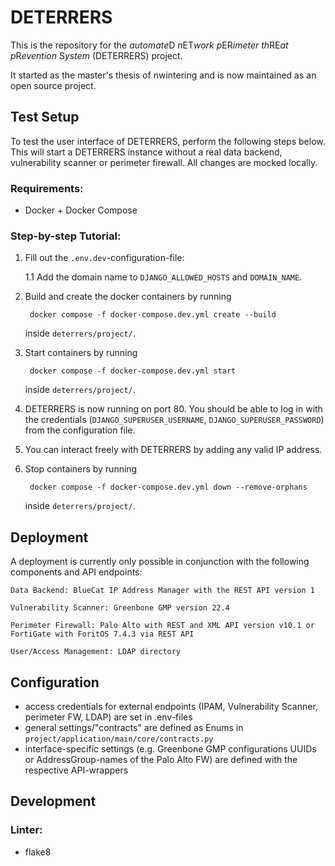 # DETERRERS

This is the repository for the <em>automate</em>D<em> n</em>ET<em>work p</em>ER<em>imeter th</em>RE<em>at p</em>R<em>evention </em>S<em>ystem</em> (DETERRERS) project.

It started as the master's thesis of nwintering and is now maintained as an open source project.


## Test Setup

To test the user interface of DETERRERS, perform the following steps below. This will start a DETERRERS instance without a real data backend, vulnerability scanner or perimeter firewall. All changes are mocked locally.

### Requirements:

- Docker + Docker Compose

### Step-by-step Tutorial:

1. Fill out the <code>.env.dev</code>-configuration-file:

    1.1 Add the domain name to <code>DJANGO_ALLOWED_HOSTS</code> and <code>DOMAIN_NAME</code>.

2. Build and create the docker containers by running

        docker compose -f docker-compose.dev.yml create --build

    inside <code>deterrers/project/</code>.

3. Start containers by running

        docker compose -f docker-compose.dev.yml start

    inside <code>deterrers/project/</code>.

4. DETERRERS is now running on port 80. You should be able to log in with the credentials (<code>DJANGO_SUPERUSER_USERNAME</code>, <code>DJANGO_SUPERUSER_PASSWORD</code>) from the configuration file.

5. You can interact freely with DETERRERS by adding any valid IP address.

6. Stop containers by running

        docker compose -f docker-compose.dev.yml down --remove-orphans

    inside <code>deterrers/project/</code>.


## Deployment

A deployment is currently only possible in conjunction with the following components and API endpoints:

    Data Backend: BlueCat IP Address Manager with the REST API version 1

    Vulnerability Scanner: Greenbone GMP version 22.4

    Perimeter Firewall: Palo Alto with REST and XML API version v10.1 or FortiGate with ForitOS 7.4.3 via REST API

    User/Access Management: LDAP directory

## Configuration

- access credentials for external endpoints (IPAM, Vulnerability Scanner, perimeter FW, LDAP) are set in .env-files
- general settings/"contracts" are defined as Enums in <code>project/application/main/core/contracts.py</code>
- interface-specific settings (e.g. Greenbone GMP configurations UUIDs or AddressGroup-names of the Palo Alto FW) are defined with the respective API-wrappers


## Development

### Linter:

- flake8